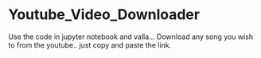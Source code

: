 # Youtube_Video_Downloader

Use the code in jupyter notebook and valla... Download any song you wish to from the youtube.. just copy and paste the link.
